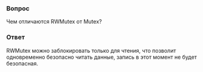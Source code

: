 ### Вопрос

Чем отличаются RWMutex от Mutex?

### Ответ

RWMutex можно заблокировать только для чтения, что позволит одновременно безопасно
читать данные, запись в этот момент не будет безопасная.